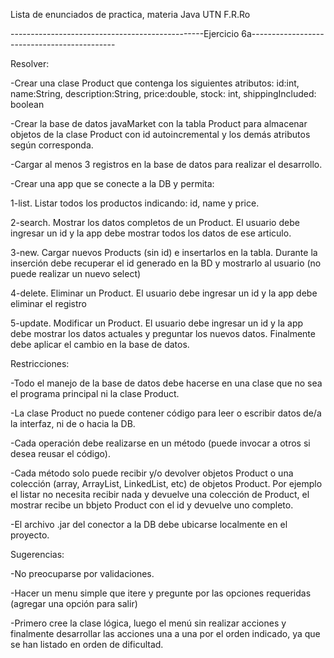 Lista de enunciados de practica, materia Java UTN F.R.Ro

------------------------------------------------Ejercicio 6a--------------------------------------------

Resolver:

-Crear una clase Product que contenga los siguientes atributos: id:int, name:String, description:String, price:double, stock: int, shippingIncluded: boolean

-Crear la base de datos javaMarket con la tabla Product para almacenar objetos de la clase Product con id autoincremental y los demás atributos según corresponda.

-Cargar al menos 3 registros en la base de datos para realizar el desarrollo.

-Crear una app que se conecte a la DB y permita:

1-list. Listar todos los productos indicando: id, name y price.

2-search. Mostrar los datos completos de un Product. El usuario debe ingresar un id y la app debe mostrar todos los datos de ese articulo.

3-new. Cargar nuevos Products (sin id) e insertarlos en la tabla. Durante la inserción debe recuperar el id generado en la BD y mostrarlo al usuario (no puede realizar un nuevo select)

4-delete. Eliminar un Product. El usuario debe ingresar un id y la app debe eliminar el registro

5-update. Modificar un Product. El usuario debe ingresar un id y la app debe mostrar los datos actuales y preguntar los nuevos datos. Finalmente debe aplicar el cambio en la base de datos.

Restricciones:

-Todo el manejo de la base de datos debe hacerse en una clase que no sea el programa principal ni la clase Product.

-La clase Product no puede contener código para leer o escribir datos de/a la interfaz, ni de o hacia la DB.

-Cada operación debe realizarse en un método (puede invocar a otros si desea reusar el código).

-Cada método solo puede recibir y/o devolver objetos Product o una colección (array, ArrayList, LinkedList, etc) de objetos Product. Por ejemplo el listar no necesita recibir nada y devuelve una colección de Product, el mostrar recibe un bbjeto Product con el id y devuelve uno completo.

-El archivo .jar del conector a la DB debe ubicarse localmente en el proyecto.

Sugerencias:

-No preocuparse por validaciones.

-Hacer un menu simple que itere y pregunte por las opciones requeridas (agregar una opción para salir)

-Primero cree la clase lógica, luego el menú sin realizar acciones y finalmente desarrollar las acciones una a una por el orden indicado, ya que se han listado en orden de dificultad.
